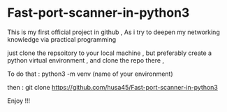 # Fast-port-scanner-in-python3
This is my first official project in github  , As i try to deepen my networking knowledge via practical programming 

just clone the repsoitory to your local machine ,
but preferably create a python virtual environment , and clone the repo there , 

To do that :
python3 -m venv (name of your environment) 

then : 
git clone   https://github.com/husa45/Fast-port-scanner-in-python3 

Enjoy !!!

